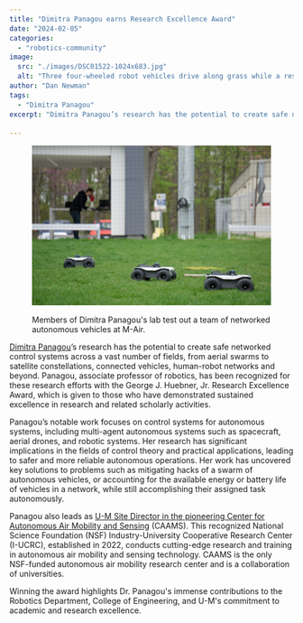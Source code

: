 ```yaml
---
title: "Dimitra Panagou earns Research Excellence Award"
date: "2024-02-05"
categories: 
  - "robotics-community"
image: 
  src: "./images/DSC01522-1024x683.jpg"
  alt: "Three four-wheeled robot vehicles drive along grass while a researcher works on a computer in the background in a netted research facility outdoors."
author: "Dan Newman"
tags:
  - "Dimitra Panagou"
excerpt: "Dimitra Panagou’s research has the potential to create safe networked control systems across a vast number of fields, from aerial swarms to satellite constellations, connected vehicles, human-robot networks and beyond."

---
```


<figure>

![Three four-wheeled robot vehicles drive along grass while a researcher works on a computer in the background in a netted research facility outdoors.](images/DSC01522-1024x683.jpg)

<figcaption>

Members of Dimitra Panagou's lab test out a team of networked autonomous vehicles at M-Air.

</figcaption>

</figure>

[Dimitra Panagou](https://2024.robotics.umich.edu/profile/dimitra-panagou/ "Dimitra Panagou")’s research has the potential to create safe networked control systems across a vast number of fields, from aerial swarms to satellite constellations, connected vehicles, human-robot networks and beyond. Panagou, associate professor of robotics, has been recognized for these research efforts with the George J. Huebner, Jr. Research Excellence Award, which is given to those who have demonstrated sustained excellence in research and related scholarly activities. 

<!--more-->

Panagou’s notable work focuses on control systems for autonomous systems, including multi-agent autonomous systems such as spacecraft, aerial drones, and robotic systems. Her research has significant implications in the fields of control theory and practical applications, leading to safer and more reliable autonomous operations. Her work has uncovered key solutions to problems such as mitigating hacks of a swarm of autonomous vehicles, or accounting for the available energy or battery life of vehicles in a network, while still accomplishing their assigned task autonomously.

Panagou also leads as [U-M Site Director in the pioneering Center for Autonomous Air Mobility and Sensing](https://2024.robotics.umich.edu/2023/u-m-partners-with-autonomous-air-mobility-center/ "U-M partners with autonomous air mobility center") (CAAMS). This recognized National Science Foundation (NSF) Industry-University Cooperative Research Center (I-UCRC), established in 2022, conducts cutting-edge research and training in autonomous air mobility and sensing technology. CAAMS is the only NSF-funded autonomous air mobility research center and is a collaboration of universities.

Winning the award highlights Dr. Panagou's immense contributions to the Robotics Department, College of Engineering, and U-M's commitment to academic and research excellence.
